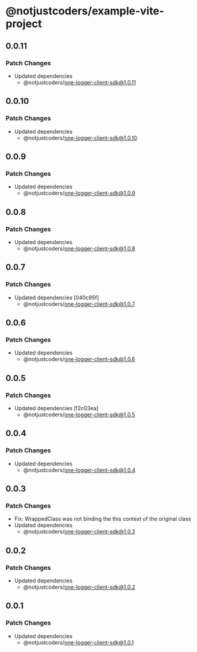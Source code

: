 # @notjustcoders/example-vite-project

## 0.0.11

### Patch Changes

- Updated dependencies
  - @notjustcoders/one-logger-client-sdk@1.0.11

## 0.0.10

### Patch Changes

- Updated dependencies
  - @notjustcoders/one-logger-client-sdk@1.0.10

## 0.0.9

### Patch Changes

- Updated dependencies
  - @notjustcoders/one-logger-client-sdk@1.0.9

## 0.0.8

### Patch Changes

- Updated dependencies
  - @notjustcoders/one-logger-client-sdk@1.0.8

## 0.0.7

### Patch Changes

- Updated dependencies [040c95f]
  - @notjustcoders/one-logger-client-sdk@1.0.7

## 0.0.6

### Patch Changes

- Updated dependencies
  - @notjustcoders/one-logger-client-sdk@1.0.6

## 0.0.5

### Patch Changes

- Updated dependencies [f2c03ea]
  - @notjustcoders/one-logger-client-sdk@1.0.5

## 0.0.4

### Patch Changes

- Updated dependencies
  - @notjustcoders/one-logger-client-sdk@1.0.4

## 0.0.3

### Patch Changes

- Fix: WrappedClass was not binding the this context of the original class
- Updated dependencies
  - @notjustcoders/one-logger-client-sdk@1.0.3

## 0.0.2

### Patch Changes

- Updated dependencies
  - @notjustcoders/one-logger-client-sdk@1.0.2

## 0.0.1

### Patch Changes

- Updated dependencies
  - @notjustcoders/one-logger-client-sdk@1.0.1
